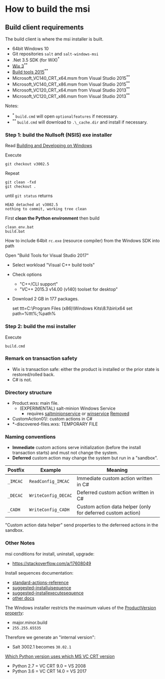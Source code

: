 # How to build the msi

## Build client requirements

The build client is where the msi installer is built.

- 64bit Windows 10
- Git repositories `salt` and `salt-windows-msi`
- .Net 3.5 SDK (for WiX)<sup>*</sup>
- [Wix 3](http://wixtoolset.org/releases/)<sup>**</sup>
- [Build tools 2015](https://www.microsoft.com/en-US/download/confirmation.aspx?id=48159)<sup>**</sup>
- Microsoft_VC140_CRT_x64.msm from Visual Studio 2015<sup>**</sup>
- Microsoft_VC140_CRT_x86.msm from Visual Studio 2015<sup>**</sup>
- Microsoft_VC120_CRT_x64.msm from Visual Studio 2013<sup>**</sup>
- Microsoft_VC120_CRT_x86.msm from Visual Studio 2013<sup>**</sup>

Notes:
- <sup>*</sup> `build.cmd` will open `optionalfeatures` if necessary.
- <sup>**</sup> `build.cmd` will download to `.\_cache.dir` and install if necessary.

### Step 1: build the Nullsoft (NSIS) exe installer

Read [Building and Developing on Windows](https://docs.saltproject.io/en/latest/topics/installation/windows.html#building-and-developing-on-windows)

Execute

    git checkout v3002.5

Repeat

    git clean -fxd
    git checkout .

until `git status` returns

    HEAD detached at v3002.5
    nothing to commit, working tree clean

First **clean the Python environment** then build

    clean_env.bat
    build.bat

How to include 64bit `rc.exe` (resource compiler) from the Windows SDK into path

Open "Build Tools for Visual Studio 2017"
- Select workload "Visual C++ build tools"
- Check options
  -  "C++/CLI support"
  -  "VC++ 2015.3 v14.00 (v140) toolset for desktop"
- Download 2 GB in 177 packages.

    set ttt=C:\Program Files (x86)\Windows Kits\8.1\bin\x64
    set path=%ttt%;%path%

### Step 2: build the msi installer

Execute

    build.cmd

### Remark on transaction safety

- Wix is transaction safe: either the product is installed or the prior state is restored/rolled back.
- C# is not.

### Directory structure

- Product.wxs: main file.
  - (EXPERIMENTAL) salt-minion Windows Service
    - requires [saltminionservice](https://github.com/saltstack/salt/blob/167cdb344732a6b85e6421115dd21956b71ba25a/salt/utils/saltminionservice.py) or [winservice](https://github.com/saltstack/salt/blob/3fb24929c6ebc3bfbe2a06554367f8b7ea980f5e/salt/utils/winservice.py) [Removed](https://github.com/saltstack/salt/commit/8c01aacd9b4d6be2e8cf991e3309e2a378737ea0)
- CustomAction01/: custom actions in C#
- *-discovered-files.wxs: TEMPORARY FILE

### Naming conventions

- **Immediate** custom actions serve initialization (before the install transaction starts) and must not change the system.
- **Deferred** custom action may change the system but run in a "sandbox".

Postfix  | Example                            | Meaning
-------- | ---------------------------------- | -------
`_IMCAC` | `ReadConfig_IMCAC`                 | Immediate custom action written in C#
`_DECAC` | `WriteConfig_DECAC`                | Deferred custom action written in C#
`_CADH`  | `WriteConfig_CADH`                 | Custom action data helper (only for deferred custom action)

"Custom action data helper" send properties to the deferreed actions in the sandbox.

### Other Notes
msi conditions for install, uninstall, upgrade:
- https://stackoverflow.com/a/17608049


Install sequences documentation:

- [standard-actions-reference](https://docs.microsoft.com/en-us/windows/win32/msi/standard-actions-reference)
- [suggested-installuisequence](https://docs.microsoft.com/en-us/windows/win32/msi/suggested-installuisequence)
- [suggested-installexecutesequence](https://docs.microsoft.com/en-us/windows/win32/msi/suggested-installexecutesequence)
- [other docs](https://www.advancedinstaller.com/user-guide/standard-actions.html)

The Windows installer restricts the maximum values of the [ProductVersion property](https://docs.microsoft.com/en-us/windows/win32/msi/productversion):

- major.minor.build
- `255.255.65535`

Therefore we generate an "internal version":
 - Salt 3002.1 becomes `30.02.1`


[Which Python version uses which MS VC CRT version](https://wiki.python.org/moin/WindowsCompilers)

- Python 2.7 = VC CRT 9.0 = VS 2008
- Python 3.6 = VC CRT 14.0 = VS 2017

